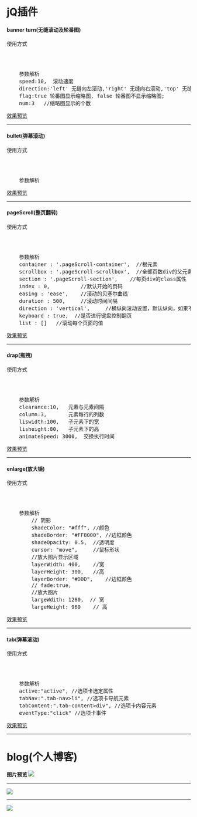 <h1>jQ插件</h1>
<h4>banner turn(无缝滚动及轮番图)</h4>
<p>使用方式</p>
<pre>
	<script src="../js/jquery-3.3.1.min.js"></script>
	 <script src="./banner.js"></script>
	<script type="text/javascript">	
		$(function(){
			$('.scroll').gundong()
		})
	</script>
	参数解析
	speed:10,  滚动速度
    direction:'left' 无缝向左滚动,'right' 无缝向右滚动,'top' 无缝向上滚动,'bottom' 无缝向下滚动,'position' 轮番图显示;
    flag:true 轮番图显示缩略图, false 轮番图不显示缩略图;
    num:3   //缩略图显示的个数
</pre>
<a href="http://www.cjarvan.cn/banner/banner.html">效果预览</a>
<hr/>
<h4>bullet(弹幕滚动)</h4>
<p>使用方式</p>
<pre>
	<script src="../js/jquery-3.3.1.min.js"></script>
	 <script src="./bullet.js"></script>
	<script type="text/javascript">	
		$(function(){
			$('#bulletarea').bullet()
		})
	</script>
	参数解析
</pre>
<a href="http://www.cjarvan.cn/bullet/bullet.html">效果预览</a>
<hr/>
<h4>pageScroll(整页翻转)</h4>
<p>使用方式</p>
<pre>
	<script src="../js/jquery-3.3.1.min.js"></script>
	 <script src="./pageScroll.js"></script>
	<script type="text/javascript">	
		$('.block').pageScroll({
			direction : 'vertical',
			list : ['小学','初中','高中','大学']
		});
	</script>
	参数解析
	container : '.pageScroll-container',  //根元素
	scrollbox : '.pageScroll-scrollbox',  //全部页数div的父元素的class属性
	section : '.pageScroll-section',	//每页div的class属性
	index : 0,			//默认开始的页码
	easing : 'ease',	//滚动的贝塞尔曲线
	duration : 500,		//滚动时间间隔
	direction : 'vertical',		//横纵向滚动设置，默认纵向，如果不是vertical值时为横向
	keyboard : true,  //是否进行键盘控制翻页
	list : []	//滚动每个页面的值
</pre>
<a href="http://www.cjarvan.cn/pageScroll/pageScroll.html">效果预览</a>
<hr/>
<h4>drap(拖拽)</h4>
<p>使用方式</p>
<pre>
	<script src="../js/jquery-3.3.1.min.js"></script>
	 <script src="./drap.js"></script>
	<script type="text/javascript">	
		$(".dragsort").drag({
                clearance:10, //间隔
                animateSpeed:300,
         	});
	</script>
	参数解析
	clearance:10,   元素与元素间隔
    column:3,       元素每行的列数
    liswidth:100,   子元素下的宽
    lisheight:80,   子元素下的高
    animateSpeed: 3000,  交换执行时间
</pre>
<a href="http://www.cjarvan.cn/drap/drap.html">效果预览</a>
<hr/>
<h4>enlarge(放大镜)</h4>
<p>使用方式</p>
<pre>
	<script src="../js/jquery-3.3.1.min.js"></script>
	 <script src="./enlarge.js"></script>
	<script type="text/javascript">	
		$(function(){
			$('.enlarge').enlarge()
		})
	</script>
	参数解析
		// 阴影
	 	shadeColor: "#fff", //颜色
        shadeBorder: "#FF8000", //边框颜色
        shadeOpacity: 0.5,  //透明度
        cursor: "move",     //鼠标形状
        //放大图片显示区域
        layerWidth: 400,    //宽
        layerHeight: 300,   //高   
        layerBorder: "#DDD",    //边框颜色
        // fade:true, 
        //放大图片
        largeWdith: 1280,  // 宽 
        largeHeight: 960    // 高
</pre>
<a href="http://www.cjarvan.cn/enlarge/enlarge.html">效果预览</a>
<hr/>
<h4>tab(弹幕滚动)</h4>
<p>使用方式</p>
<pre>
	<script src="../js/jquery-3.3.1.min.js"></script>
	 <script src="./tab.js"></script>
	<script type="text/javascript">	
		$(function(){
			 $(".js-tab").tab();
		})
	</script>
	参数解析
    active:"active", //选项卡选定属性
    tabNav:".tab-nav>li", //选项卡导航元素
    tabContent:".tab-content>div", //选项卡内容元素
    eventType:"click" //选项卡事件
</pre>
<a href="http://www.cjarvan.cn/tab/tab.html">效果预览</a>
<hr/>
<h1>blog(个人博客)</h1>
<H4>图片预览</ h的>
<img src="http://www.cjarvan.cn/Cimages/blog-web.png"><hr/>
<img src="http://www.cjarvan.cn/Cimages/blog-manage1.png"><hr/>
<img src="http://www.cjarvan.cn/Cimages/blog-manage2.png">
